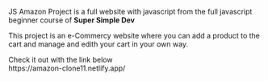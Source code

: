 </p>JS Amazon Project is a full website with javascript from the full javascript beginner course of <b>Super Simple Dev</b></p>
</p>This project is an e-Commercy website where you can add a product to the cart and manage and edith your cart in your own way.</p>
<p>Check it out with the link below <br>
https://amazon-clone11.netlify.app/</p>
